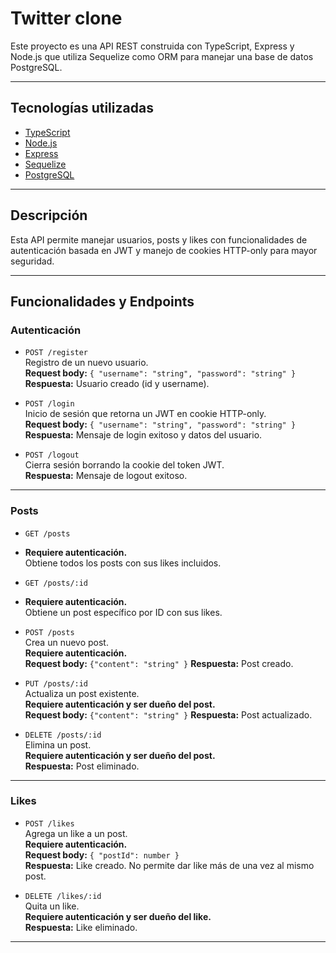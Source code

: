 # Twitter clone

Este proyecto es una API REST construida con TypeScript, Express y Node.js que utiliza Sequelize como ORM para manejar una base de datos PostgreSQL.

---

## Tecnologías utilizadas

- [TypeScript](https://www.typescriptlang.org/)
- [Node.js](https://nodejs.org/)
- [Express](https://expressjs.com/)
- [Sequelize](https://sequelize.org/)
- [PostgreSQL](https://www.postgresql.org/)

---

## Descripción

Esta API permite manejar usuarios, posts y likes con funcionalidades de autenticación basada en JWT y manejo de cookies HTTP-only para mayor seguridad.

---

## Funcionalidades y Endpoints

### Autenticación

- `POST /register`  
  Registro de un nuevo usuario.  
  **Request body:** `{ "username": "string", "password": "string" }`  
  **Respuesta:** Usuario creado (id y username).

- `POST /login`  
  Inicio de sesión que retorna un JWT en cookie HTTP-only.  
  **Request body:** `{ "username": "string", "password": "string" }`  
  **Respuesta:** Mensaje de login exitoso y datos del usuario.

- `POST /logout`  
  Cierra sesión borrando la cookie del token JWT.  
  **Respuesta:** Mensaje de logout exitoso.

---

### Posts

- `GET /posts`
-   **Requiere autenticación.**  
  Obtiene todos los posts con sus likes incluidos.

- `GET /posts/:id`
-   **Requiere autenticación.**  
  Obtiene un post específico por ID con sus likes.

- `POST /posts`  
  Crea un nuevo post.  
  **Requiere autenticación.**  
  **Request body:** `{"content": "string" }` 
  **Respuesta:** Post creado.

- `PUT /posts/:id`  
  Actualiza un post existente.  
  **Requiere autenticación y ser dueño del post.**  
  **Request body:** `{"content": "string" }` 
  **Respuesta:** Post actualizado.

- `DELETE /posts/:id`  
  Elimina un post.  
  **Requiere autenticación y ser dueño del post.**  
  **Respuesta:** Post eliminado.

---

### Likes

- `POST /likes`  
  Agrega un like a un post.  
  **Requiere autenticación.**  
  **Request body:** `{ "postId": number }`  
  **Respuesta:** Like creado. No permite dar like más de una vez al mismo post.

- `DELETE /likes/:id`  
  Quita un like.  
  **Requiere autenticación y ser dueño del like.**  
  **Respuesta:** Like eliminado.

---

